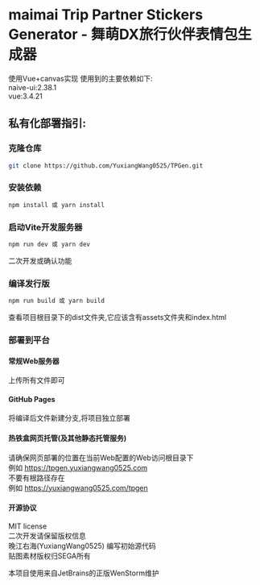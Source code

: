 # maimai Trip Partner Stickers Generator - 舞萌DX旅行伙伴表情包生成器
使用Vue+canvas实现
使用到的主要依赖如下:  
naive-ui:2.38.1  
vue:3.4.21
## 私有化部署指引:
### 克隆仓库
```bash
git clone https://github.com/YuxiangWang0525/TPGen.git
```
### 安装依赖  
```bash
npm install 或 yarn install
```
### 启动Vite开发服务器
```bash
npm run dev 或 yarn dev
```
二次开发或确认功能
### 编译发行版
```bash
npm run build 或 yarn build
```
查看项目根目录下的dist文件夹,它应该含有assets文件夹和index.html
### 部署到平台
#### 常规Web服务器
上传所有文件即可
#### GitHub Pages
将编译后文件新建分支,将项目独立部署
#### 热铁盒网页托管(及其他静态托管服务)  
请确保网页部署的位置在当前Web配置的Web访问根目录下  
例如 https://tpgen.yuxiangwang0525.com  
不要有根路径存在  
例如 https://yuxiangwang0525.com/tpgen

#### 开源协议
MIT license  
二次开发请保留版权信息  
晚江右海(YuxiangWang0525) 编写初始源代码  
贴图素材版权归SEGA所有

本项目使用来自JetBrains的正版WenStorm维护